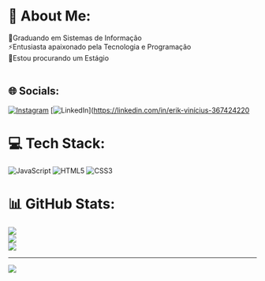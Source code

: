 # 💫 About Me:
🔭Graduando em Sistemas de Informação <br>⚡Entusiasta apaixonado pela Tecnologia e Programação<br>🤝Estou procurando um Estágio <br><br>


## 🌐 Socials:
[![Instagram](https://img.shields.io/badge/Instagram-%23E4405F.svg?logo=Instagram&logoColor=white)](https://instagram.com/erikviniciuss_) [![LinkedIn](https://img.shields.io/badge/LinkedIn-%230077B5.svg?logo=linkedin&logoColor=white)](https://linkedin.com/in/erik-vinícius-367424220

# 💻 Tech Stack:
![JavaScript](https://img.shields.io/badge/javascript-%23323330.svg?style=for-the-badge&logo=javascript&logoColor=%23F7DF1E) ![HTML5](https://img.shields.io/badge/html5-%23E34F26.svg?style=for-the-badge&logo=html5&logoColor=white) ![CSS3](https://img.shields.io/badge/css3-%231572B6.svg?style=for-the-badge&logo=css3&logoColor=white)
# 📊 GitHub Stats:
![](https://github-readme-stats.vercel.app/api?username=erikvgs&theme=dracula&hide_border=false&include_all_commits=false&count_private=false)<br/>
![](https://github-readme-streak-stats.herokuapp.com/?user=erikvgs&theme=dracula&hide_border=false)<br/>
![](https://github-readme-stats.vercel.app/api/top-langs/?username=erikvgs&theme=dracula&hide_border=false&include_all_commits=false&count_private=false&layout=compact)

---
[![](https://visitcount.itsvg.in/api?id=erikvgs&icon=0&color=0)](https://visitcount.itsvg.in)

<!-- Proudly created with GPRM ( https://gprm.itsvg.in ) -->
